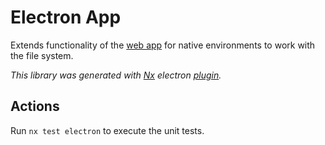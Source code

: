 # Electron App
Extends functionality of the [web app](../web) for native environments to work with the file system.

_This library was generated with [Nx](https://nx.dev) electron [plugin](https://www.npmjs.com/package/nx-electron)._

## Actions

Run `nx test electron` to execute the unit tests.
